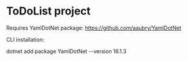 # ToDoList project


Requires YamlDotNet package: 
https://github.com/aaubry/YamlDotNet

CLI installation:

dotnet add package YamlDotNet --version 16.1.3
